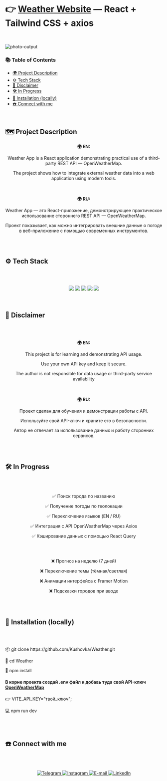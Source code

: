 # 👉 **[Weather Website](https://kushovka.github.io/Weather/)** — React + Tailwind CSS + axios
<br>

![photo-output](https://github.com/user-attachments/assets/e052ab89-8ec4-4a82-9f4e-f8e3517b02af)

### 📚 Table of Contents

- [🌍 Project Description](#project-description)
- [⚙️ Tech Stack](#️-tech-stack)
- [🚨 Disclaimer](#-disclaimer)
- [🛠️ In Progress](#️-in-progress)
- [🚀 Installation (locally)](#-installation-locally)
- [☎️ Connect with me](#️-connect-with-me)

<br>

## 🗺️ Project Description

<div align="center">
  <b>🌍 EN:</b><br />
<p>
 Weather App is a React application demonstrating practical use of a third-party REST API — OpenWeatherMap.
</p>

<p>
The project shows how to integrate external weather data into a web application using modern tools.
</p>
</div>
<br><br>
<div align="center">
<b>🌍 RU:</b><br />
<p>
Weather App — это React-приложение, демонстрирующее практическое использование стороннего REST API — OpenWeatherMap. 
</p>

<p>
Проект показывает, как можно интегрировать внешние данные о погоде в веб-приложение с помощью современных инструментов.
</p>

</div>
<br><br>
  
## ⚙️ Tech Stack

<br><br>
<div align="center">
  <img src="https://img.shields.io/badge/react-%2320232a.svg?style=for-the-badge&logo=react&logoColor=%2361DAFB"/>
  <img src="https://img.shields.io/badge/tailwindcss-%2338B2AC.svg?style=for-the-badge&logo=tailwind-css&logoColor=white"/>
  <img src="https://img.shields.io/badge/vite-%23646CFF.svg?style=for-the-badge&logo=vite&logoColor=white"/>
  <img src="https://img.shields.io/badge/axios-%234682C5.svg?style=for-the-badge&logo=axios&logoColor=white"/>
  <img src="https://img.shields.io/badge/react_query-%2361DAFB.svg?style=for-the-badge&logo=react-query&logoColor=white"/>
</div>
<br><br>

## 🚨 Disclaimer
<br><br>
<div align="center">
   <b>🌍 EN:</b><br />
  <p>
    <p>This project is for learning and demonstrating API usage.</p>
    <p>Use your own API key and keep it secure.</p> 

The author is not responsible for data usage or third-party service availability</p>
</div>
<br><br>
<div align="center">
    <b>🌍 RU:</b><br />
  <p>
    <p>Проект сделан для обучения и демонстрации работы с API.</p> 
    <p>Используйте свой API-ключ и храните его в безопасности. </p> 

Автор не отвечает за использование данных и работу сторонних сервисов.</p>
</div>
<br><br>
  
  ## 🛠️ In Progress

  <div align="center">
   <br><br>
<p>✅ Поиск города по названию</p>
<p>✅ Получение погоды по геолокации</p>
<p>✅ Переключение языков (EN / RU)</p>
<p>✅ Интеграция с API OpenWeatherMap через Axios</p>
<p>✅ Кэширование данных с помощью React Query</p>
 <br><br>
<p>❌ Прогноз на неделю (7 дней)</p>
<p>❌ Переключение темы (тёмная/светлая)</p>
<p>❌ Анимации интерфейса с Framer Motion</p>
<p>❌ Подсказки городов при вводе</p>
</div>
 <br><br>

## 🚀 Installation (locally)

 <br><br>
<div>

<p>📦 git clone <span>https://github.com/Kushovka/Weather.git</span></p>
<p>📁 cd Weather</p>
<p>📲 npm install</p>

<h4>
В корне проекта создай .env файл и добавь туда свой API-ключ <a href="https://openweathermap.org/api" >OpenWeatherMap </a>
</h4>
<p>👉 VITE_API_KEY="твой_ключ";</p>

<p>💻 npm run dev</p>

</div>
 <br><br>

## ☎️ Connect with me

 <br><br>
    <div align="center">
        <a href="https://t.me/kushovka">
<img src="https://img.shields.io/badge/Telegram-%2304A1F7.svg?style=for-the-badge&logo=telegram&logoColor=white" alt="Telegram" />
        </a>
        <a href="https://www.instagram.com/kushovka">
<img src="https://img.shields.io/badge/Instagram-%23E4405F.svg?style=for-the-badge&logo=instagram&logoColor=white" alt="Instagram" />
        </a>
        <a href="mailto:kushovk2003@mail.ru">
<img src="https://img.shields.io/badge/Email-D14836?style=for-the-badge&logo=gmail&logoColor=white" alt="E-mail" />
        </a>
           </a>
        <a href="https://www.linkedin.com/in/kirill-kushov-9714b9364?utm_source=share&utm_campaign=share_via&utm_content=profile&utm_medium=ios_app">
<img src="https://img.shields.io/badge/LinkedIn-0A66C2?style=for-the-badge&logo=linkedin&logoColor=white" alt="LinkedIn" />
        </a>
</div>
 <br><br>
